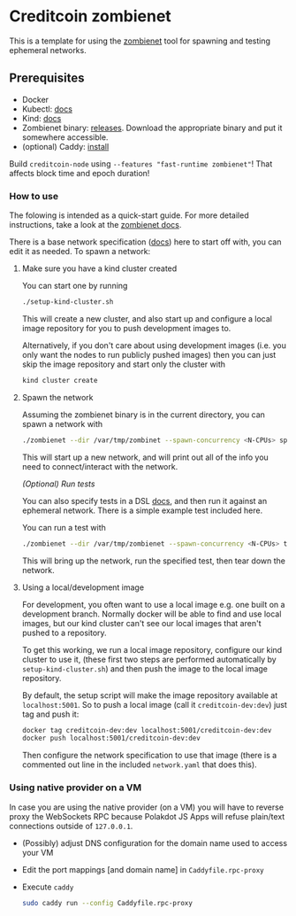 # Creditcoin zombienet

This is a template for using the [zombienet](https://github.com/paritytech/zombienet) tool for spawning and testing
ephemeral networks.

## Prerequisites

- Docker
- Kubectl: [docs](https://kubernetes.io/releases/download/#kubectl)
- Kind: [docs](https://kind.sigs.k8s.io/docs/user/quick-start/#installation)
- Zombienet binary: [releases](https://github.com/paritytech/zombienet/releases). Download the appropriate binary and put it somewhere accessible.
- (optional) Caddy: [install](https://caddyserver.com/docs/install)

Build `creditcoin-node` using `--features "fast-runtime zombienet"`!
That affects block time and epoch duration!

### How to use

The folowing is intended as a quick-start guide.
For more detailed instructions, take a look at the [zombienet docs](https://paritytech.github.io/zombienet/intro.html).

There is a base network specification ([docs](https://paritytech.github.io/zombienet/network-definition-spec.html)) here to start off with, you can edit it as needed. To spawn a network:

1. Make sure you have a kind cluster created

    You can start one by running

    ```bash
    ./setup-kind-cluster.sh
    ```

    This will create a new cluster, and also start up and configure a local
    image repository for you to push development images to.

    Alternatively, if you don't care about using development images (i.e. you
    only want the nodes to run publicly pushed images) then you can just skip the image repository and start only the cluster with

    ```bash
    kind cluster create
    ```

2. Spawn the network

    Assuming the zombienet binary is in the current directory, you can
    spawn a network with

    ```bash
    ./zombienet --dir /var/tmp/zombinet --spawn-concurrency <N-CPUs> spawn network.yaml
    ```

    This will start up a new network, and will print out all of the info
    you need to connect/interact with the network.

    _(Optional) Run tests_

    You can also specify tests in a DSL [docs](https://paritytech.github.io/zombienet/cli/test-dsl-definition-spec.html), and then run it against
    an ephemeral network. There is a simple example test included here.

    You can run a test with

    ```bash
    ./zombienet --dir /var/tmp/zombienet --spawn-concurrency <N-CPUs> test ./tests/test.zndsl
    ```

    This will bring up the network, run the specified test, then
    tear down the network.

3. Using a local/development image

    For development, you often want to use a local image e.g. one
    built on a development branch. Normally docker will be able to find
    and use local images, but our kind cluster can't see our local images
    that aren't pushed to a repository.

    To get this working, we run a local image repository, configure our kind
    cluster to use it, (these first two steps are performed automatically
    by `setup-kind-cluster.sh`) and then push the image to the local image repository.

    By default, the setup script will make the image repository available at
    `localhost:5001`. So to push a local image (call it `creditcoin-dev:dev`) just
    tag and push it:

    ```bash
    docker tag creditcoin-dev:dev localhost:5001/creditcoin-dev:dev
    docker push localhost:5001/creditcoin-dev:dev
    ```

    Then configure the network specification to use that image
    (there is a commented out line in the included `network.yaml` that does this).

### Using native provider on a VM

In case you are using the native provider (on a VM) you will have to reverse proxy the
WebSockets RPC because Polakdot JS Apps will refuse plain/text connections outside of
`127.0.0.1`.

- (Possibly) adjust DNS configuration for the domain name used to access your VM
- Edit the port mappings [and domain name] in `Caddyfile.rpc-proxy`
- Execute `caddy`

    ```bash
    sudo caddy run --config Caddyfile.rpc-proxy
    ```
